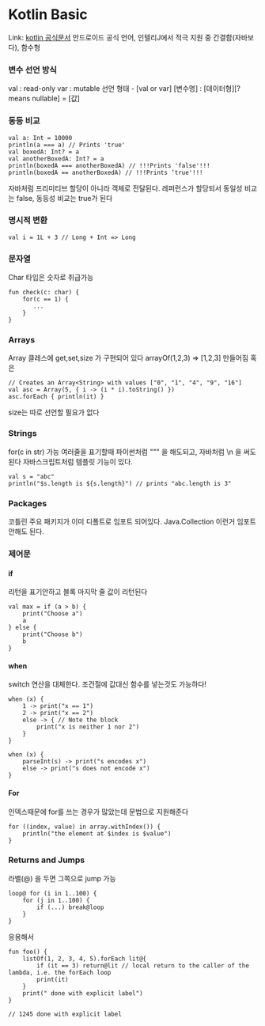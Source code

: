 # Kotlin Basic
Link: [kotlin 공식문서](https://kotlinlang.org/docs/reference/basic-types.html, "kotlin doc")
안드로이드 공식 언어, 인텔리J에서 적극 지원 중
간결함(자바보다), 함수형

### 변수 선언 방식
val : read-only
var : mutable
선언 형태 - [val or var] [변수명] : [데이터형][? means nullable] = [값]

### 동등 비교
```
val a: Int = 10000
println(a === a) // Prints 'true'
val boxedA: Int? = a
val anotherBoxedA: Int? = a
println(boxedA === anotherBoxedA) // !!!Prints 'false'!!!
println(boxedA == anotherBoxedA) // !!!Prints ’true'!!!
```
자바처럼 프리미티브 할당이 아니라 객체로 전달된다.
레퍼런스가 할당되서 동일성 비교는 false, 동등성 비교는 true가 된다

### 명시적 변환
```
val i = 1L + 3 // Long + Int => Long
```

### 문자열
Char 타입은 숫자로 취급가능
```
fun check(c: char) {
    for(c == 1) {
       ...
    }
}
```

### Arrays
Array 클레스에 get,set,size 가 구현되어 있다
arrayOf(1,2,3) => [1,2,3] 만들어짐 혹은
```
// Creates an Array<String> with values ["0", "1", "4", "9", "16"]
val asc = Array(5, { i -> (i * i).toString() })
asc.forEach { println(it) }
```
size는 따로 선언할 필요가 없다

### Strings
for(c in str) 가능
여러줄을 표기할때 파이썬처럼 """ 을 해도되고, 자바처럼  \n 을 써도 된다
자바스크립트처럼 템플릿 기능이 있다.
```
val s = "abc"
println("$s.length is ${s.length}") // prints "abc.length is 3"
```

### Packages
코틀린 주요 패키지가 이미 디폴트로 임포트 되어있다. Java.Collection 이런거 임포트 안해도 된다.

### 제어문
#### if
리턴을 표기안하고 블록 마지막 줄 값이 리턴된다
```
val max = if (a > b) {
    print("Choose a")
    a
} else {
    print("Choose b")
    b
}
```

#### when
switch 연산을 대체한다.
조건절에 값대신 함수를 넣는것도 가능하다!
```
when (x) {
    1 -> print("x == 1")
    2 -> print("x == 2")
    else -> { // Note the block
        print("x is neither 1 nor 2")
    }
}

when (x) {
    parseInt(s) -> print("s encodes x")
    else -> print("s does not encode x")
}
```

#### For
인덱스때문에 for를 쓰는 경우가 많았는데 문법으로 지원해준다
```
for ((index, value) in array.withIndex()) {
    println("the element at $index is $value")
}
```

### Returns and Jumps
라벨(@) 을 두면 그쪽으로 jump 가능
```
loop@ for (i in 1..100) {
    for (j in 1..100) {
        if (...) break@loop
    }
}
```

응용해서
```
fun foo() {
    listOf(1, 2, 3, 4, 5).forEach lit@{
        if (it == 3) return@lit // local return to the caller of the lambda, i.e. the forEach loop
        print(it)
    }
    print(" done with explicit label")
}

// 1245 done with explicit label
```


